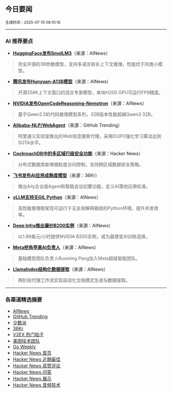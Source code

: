 ## 今日要闻

<sub> 生成时间：2025-07-10 08:10:16</sub>


---

### AI 推荐要点

- **[HuggingFace发布SmolLM3](https://huggingface.co/blog/smollm3)**（来源：AINews）  
> 完全开源的3B参数模型，支持多语言和长上下文推理，性能优于同类小模型。

- **[腾讯发布Hunyuan-A13B模型](https://www.reddit.com/r/LocalLLaMA/comments/1lujedm/hunyuana13b_model_support_has_been_merged_into/)**（来源：AINews）  
> 开源256K上下文窗口的混合专家模型，单块H200 GPU可运行FP8精度。

- **[NVIDIA发布OpenCodeReasoning-Nemotron](https://www.reddit.com/r/LocalLLaMA/comments/1lus2yw/new_models_from_nvidia/)**（来源：AINews）  
> 基于Qwen2.5的代码推理模型系列，32B版本性能超越Qwen3 32B。

- **[Alibaba-NLP/WebAgent](https://github.com/Alibaba-NLP/WebAgent)**（来源：GitHub Trending）  
> 阿里通义实验室推出的Web信息搜索代理，采用DUPO强化学习算法达到SOTA水平。

- **[CockroachDB中的多区域行级安全功能](https://news.ycombinator.com/item?id=44515087)**（来源：Hacker News）  
> 分布式数据库新增细粒度访问控制，支持跨区域数据安全策略。

- **[飞书发布AI应用成熟度模型](https://36kr.com/p/3371623528452615)**（来源：36Kr）  
> 推出Aily企业版Agent和智能会议纪要功能，定义AI落地应用标准。

- **[vLLM支持无GIL Python](https://twitter.com/vllm_project/status/1942450223881605593)**（来源：AINews）  
> 高性能推理框架现可运行于无全局解释器锁的Python环境，提升并发效率。

- **[Deep Infra推出廉价B200实例](https://deepinfra.com/)**（来源：AINews）  
> 以1.99美元/小时提供NVIDIA B200实例，成为最便宜AI训练选择。

- **[Meta挖角苹果AI负责人](https://twitter.com/Yuchenj_UW/status/1942350289375461719)**（来源：AINews）  
> 基础模型团队负责人Ruoming Pang加入Meta超级智能团队。

- **[LlamaIndex结构化数据提取](https://twitter.com/jerryjliu0/status/1942375929353035897)**（来源：AINews）  
> 两阶段代理工作流实现自动化文档模式生成与数据提取。

---

### 各渠道精选摘要
- [AINews](./ai_news_summary_2025-07-10.md)
- [GitHub Trending](./github_trending_2025-07-10.md)
- [少数派](./shaoshupai_2025-07-10.md)
- [36Kr](./36kr_summary_2025-07-10.md)
- [V2EX 热门贴子](./v2ex_hot_2025-07-10.md)
- [美团技术团队](./meituan_2025-07-10.md)
- [Go Weekly](./go_weekly_2025-07-10.md)
- [Hacker News 首页](./hacker_news_frontpage_2025-07-10.md)
- [Hacker News 近期最佳](./hacker_news_best_2025-07-10.md)
- [Hacker News 高赞评论](./hacker_news_top_comments_2025-07-10.md)
- [Hacker News 问答](./hacker_news_ask_2025-07-10.md)
- [Hacker News 展示](./hacker_news_show_2025-07-10.md)
- [Hacker News 音频技术](./hacker_news_audio_tech_2025-07-10.md)